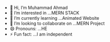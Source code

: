 - 👋 Hi, I’m Muhammad Ahmad
- 👀 I’m interested in ...MERN STACK
- 🌱 I’m currently learning ...Animated Website
- 💞️ I’m looking to collaborate on ...MERN Project
- 😄 Pronouns: ...HE
- ⚡ Fun fact: ...I am independent
